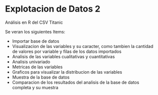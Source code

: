 # Explotacion de Datos 2

Análisis en R del CSV Titanic

Se veran los siguientes Items:

- Importar base de datos
- Visualizacion de las variables y su caracter, como tambien la cantidad de valores por variable y filas de los datos importados
- Analisis de las variables cualitativas y cuantitativas 
- Analisis univariado
- Metricas de las variables 
- Graficos para visualizar la distribucion de las variables
- Muestra de la base de datos 
- Comparacion de los resultados del analisis de la base de datos completa y su muestra
